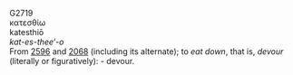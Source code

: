 <body>
  <p>G2719<br>  κατεσθίω  <br> katesthiō  <br><i>kat-es-thee‘-o </i><br>From <a href="g2596.htm">2596</a> and <a href="g2068.htm">2068</a> (including its alternate); to <i>eat</i> <i>down</i>, that is, <i>devour</i> (literally or figuratively): - devour.<br></p>
 </body>